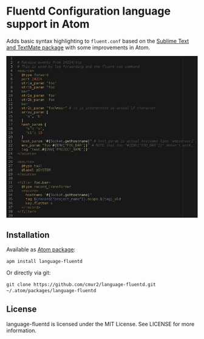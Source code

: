 # Fluentd Configuration language support in Atom

Adds basic syntax highlighting to `fluent.conf` based on the [Sublime Text and TextMate package](https://github.com/adamchainz/fluentd.tmLanguage) with some improvements in Atom.

![Screenshot](/screenshot.png?raw=true)

## Installation

Available as [Atom package](https://atom.io/packages/language-fluentd):

```
apm install language-fluentd
```

Or directly via git:

```
git clone https://github.com/cmur2/language-fluentd.git ~/.atom/packages/language-fluentd
```

## License

language-fluentd is licensed under the MIT License. See LICENSE for more information.
